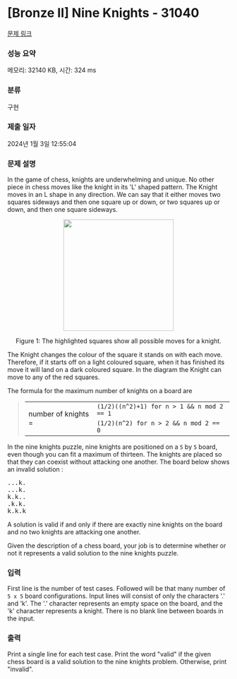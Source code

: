 # [Bronze II] Nine Knights - 31040 

[문제 링크](https://www.acmicpc.net/problem/31040) 

### 성능 요약

메모리: 32140 KB, 시간: 324 ms

### 분류

구현

### 제출 일자

2024년 1월 3일 12:55:04

### 문제 설명

<p>In the game of chess, knights are underwhelming and unique. No other piece in chess moves like the knight in its 'L' shaped pattern. The Knight moves in an L shape in any direction. We can say that it either moves two squares sideways and then one square up or down, or two squares up or down, and then one square sideways.</p>

<p style="text-align: center;"><img alt="" src="https://upload.acmicpc.net/7e40759e-b018-4c58-a564-5422c81e6326/-/preview/" style="width: 250px; height: 253px;"></p>

<p style="text-align: center;">Figure 1: The highlighted squares show all possible moves for a knight.</p>

<p>The Knight changes the colour of the square it stands on with each move. Therefore, if it starts off on a light coloured square, when it has finished its move it will land on a dark coloured square. In the diagram the Knight can move to any of the red squares.</p>

<p>The formula for the maximum number of knights on a board are</p>

<blockquote>
<table border="0" class="table table-bordered">
	<tbody>
		<tr>
			<td rowspan="2">number of knights =</td>
			<td><code>(1/2)((n^2)+1) for n > 1 && n mod 2 == 1</code></td>
		</tr>
		<tr>
			<td><code>(1/2)(n^2) for n > 2 && n mod 2 == 0</code></td>
		</tr>
	</tbody>
</table>
</blockquote>

<p>In the nine knights puzzle, nine knights are positioned on a <code>5</code> by <code>5</code> board, even though you can fit a maximum of thirteen. The knights are placed so that they can coexist without attacking one another. The board below shows an invalid solution :</p>

<pre>...k.
...k.
k.k..
.k.k.
k.k.k</pre>

<p>A solution is valid if and only if there are exactly nine knights on the board and no two knights are attacking one another.</p>

<p>Given the description of a chess board, your job is to determine whether or not it represents a valid solution to the nine knights puzzle.</p>

### 입력 

 <p>First line is the number of test cases. Followed will be that many number of <code>5 x 5</code> board configurations. Input lines will consist of only the characters '.' and 'k'. The '.' character represents an empty space on the board, and the 'k' character represents a knight. There is no blank line between boards in the input.</p>

### 출력 

 <p>Print a single line for each test case. Print the word "valid" if the given chess board is a valid solution to the nine knights problem. Otherwise, print "invalid".</p>


